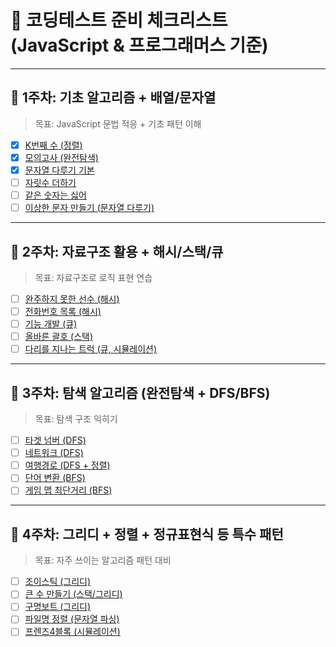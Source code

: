 # 📘 코딩테스트 준비 체크리스트 (JavaScript & 프로그래머스 기준)

---

## 🔹 1주차: 기초 알고리즘 + 배열/문자열

> 목표: JavaScript 문법 적응 + 기초 패턴 이해

- [x] [K번째 수 (정렬)](https://school.programmers.co.kr/learn/courses/30/lessons/42748)
- [x] [모의고사 (완전탐색)](https://school.programmers.co.kr/learn/courses/30/lessons/42840)
- [x] [문자열 다루기 기본](https://school.programmers.co.kr/learn/courses/30/lessons/12918)
- [ ] [자릿수 더하기](https://school.programmers.co.kr/learn/courses/30/lessons/12931)
- [ ] [같은 숫자는 싫어](https://school.programmers.co.kr/learn/courses/30/lessons/12906)
- [ ] [이상한 문자 만들기 (문자열 다루기)](https://school.programmers.co.kr/learn/courses/30/lessons/12930)

---

## 🔹 2주차: 자료구조 활용 + 해시/스택/큐

> 목표: 자료구조로 로직 표현 연습

- [ ] [완주하지 못한 선수 (해시)](https://school.programmers.co.kr/learn/courses/30/lessons/42576)
- [ ] [전화번호 목록 (해시)](https://school.programmers.co.kr/learn/courses/30/lessons/42577)
- [ ] [기능 개발 (큐)](https://school.programmers.co.kr/learn/courses/30/lessons/42586)
- [ ] [올바른 괄호 (스택)](https://school.programmers.co.kr/learn/courses/30/lessons/12909)
- [ ] [다리를 지나는 트럭 (큐, 시뮬레이션)](https://school.programmers.co.kr/learn/courses/30/lessons/42583)

---

## 🔹 3주차: 탐색 알고리즘 (완전탐색 + DFS/BFS)

> 목표: 탐색 구조 익히기

- [ ] [타겟 넘버 (DFS)](https://school.programmers.co.kr/learn/courses/30/lessons/43165)
- [ ] [네트워크 (DFS)](https://school.programmers.co.kr/learn/courses/30/lessons/43162)
- [ ] [여행경로 (DFS + 정렬)](https://school.programmers.co.kr/learn/courses/30/lessons/43164)
- [ ] [단어 변환 (BFS)](https://school.programmers.co.kr/learn/courses/30/lessons/43163)
- [ ] [게임 맵 최단거리 (BFS)](https://school.programmers.co.kr/learn/courses/30/lessons/1844)

---

## 🔹 4주차: 그리디 + 정렬 + 정규표현식 등 특수 패턴

> 목표: 자주 쓰이는 알고리즘 패턴 대비

- [ ] [조이스틱 (그리디)](https://school.programmers.co.kr/learn/courses/30/lessons/42860)
- [ ] [큰 수 만들기 (스택/그리디)](https://school.programmers.co.kr/learn/courses/30/lessons/42883)
- [ ] [구명보트 (그리디)](https://school.programmers.co.kr/learn/courses/30/lessons/42885)
- [ ] [파일명 정렬 (문자열 파싱)](https://school.programmers.co.kr/learn/courses/30/lessons/17686)
- [ ] [프렌즈4블록 (시뮬레이션)](https://school.programmers.co.kr/learn/courses/30/lessons/17679)
